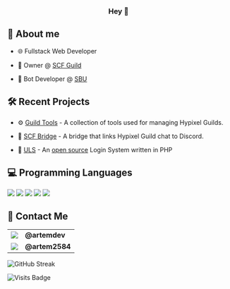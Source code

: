 <h3 align="center">Hey 👋</h3>
<h2>📖 About me</h2>
<ul>
  <li><p>🌐 Fullstack Web Developer</p></li>
  <li><p>💎 Owner @ <a href="https://discord.gg/JRZJtEdX9D">SCF Guild</a></p></li>
  <li><p>🤖 Bot Developer @ <a href="https://discord.gg/sbuni">SBU</a></p></li>
</ul>
<h2>🛠 Recent Projects</h2>
<ul>
  <li><p>⚙ <a href="https://sky.dssoftware.ru/">Guild Tools</a> - A collection of tools used for managing Hypixel Guilds.</p></li>
  <li><p>💬 <a href="https://github.com/DSSoftware/SBU-Bridge">SCF Bridge</a> - A bridge that links Hypixel Guild chat to Discord.</p></li>
  <li><p>🔑 <a href="https://login.dssoftware.ru/">ULS</a> - An <a href="https://github.com/DS-Software/ULS">open source</a> Login System written in PHP</p></li>
</ul>
<h2>💻 Programming Languages</h2>
<p>
	<img src="https://img.shields.io/badge/php-%23777BB4.svg?style=for-the-badge&logo=php&logoColor=white">
	<img src="https://img.shields.io/badge/javascript-%23323330.svg?style=for-the-badge&logo=javascript&logoColor=%23F7DF1E">
	<img src="https://img.shields.io/badge/node.js-6DA55F?style=for-the-badge&logo=node.js&logoColor=white">
	<img src="https://img.shields.io/badge/python-3670A0?style=for-the-badge&logo=python&logoColor=ffdd54">
	<img src="https://img.shields.io/badge/java-%23ED8B00.svg?style=for-the-badge&logo=openjdk&logoColor=white">
</p>
<h2>💬 Contact Me</h2>
<table>
	<tr>
		<td>
			<img src="https://img.shields.io/badge/Discord-%235865F2.svg?style=for-the-badge&logo=discord&logoColor=white">
		</td>
		<td>
			<b>@artemdev</b>
		</td>
	</tr>
	<tr>
		<td>
			<img src="https://img.shields.io/badge/Telegram-2CA5E0?style=for-the-badge&logo=telegram&logoColor=white">
		</td>
		<td>
			<b>@artem2584</b>
		</td>
	</tr>
</table>

![GitHub Streak](https://streak-stats.demolab.com?user=DSSoftware&theme=dark)

![Visits Badge](https://badges.pufler.dev/visits/DSSoftware/DSSoftware)
